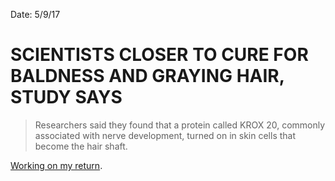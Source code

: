 Date: 5/9/17

# SCIENTISTS CLOSER TO CURE FOR BALDNESS AND GRAYING HAIR, STUDY SAYS

> Researchers said they found that a protein called KROX 20, commonly associated with nerve development, turned on in skin cells that become the hair shaft.

[Working on my return](http://abc7chicago.com/health/scientists-closer-to-cure-for-baldness-and-graying-hair-study-says/1972053/).
